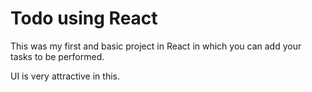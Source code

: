 # Todo using React 

This was my first and basic project in React in which you can add your tasks to be performed.   

UI is very attractive in this.



     


























































 


   
  





 




 





 



 




 














 



















































































